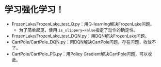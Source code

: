 # 学习强化学习！

* FrozenLake/FrozenLake_test_Q.py：用Q-learning解决FrozenLake问题。
  * 为了简单起见，使用 `is_slippery=False`指定了动作的确定性。
* FrozenLake/FrozenLake_test_DQN.py：用DQN解决FrozenLake问题。
* CartPole/CartPole_DQN.py：用DQN解决CartPole问题，存在问题，收敛不了。
* CartPole/CartPole_PG.py：用Policy Gradient解决CartPole问题，可以收敛。
